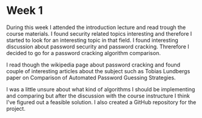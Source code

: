 # Week 1

During this week I attended the introduction lecture and read trough the course materials. I found security related topics interesting and therefore I started to look for an interesting topic in that field. I found interesting discussion about password security and password cracking. Threrefore I decided to go for a password cracking algorithm comparison.

I read though the wikipedia page about password cracking and found couple of interesting articles about the subject such as Tobias Lundbergs paper on Comparison of Automated Password Guessing Strategies.

I was a little unsure about what kind of algorithms I should be implementing and comparing but after the discussion with the course instructure I think I've figured out a feasible solution. I also created a GitHub repository for the project.


